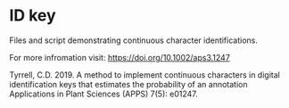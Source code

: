 # ID key
Files and script demonstrating continuous character identifications.

For more infromation visit: https://doi.org/10.1002/aps3.1247

Tyrrell, C.D. 2019. A method to implement continuous characters in digital identification keys that estimates the probability of an annotation Applications in Plant Sciences (APPS) 7(5): e01247.
